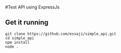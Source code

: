 #Test API using ExpressJs

## Get it running
```
git clone https://github.com/essaji/simple_api.git
cd simple_api
npm install
node .
```
